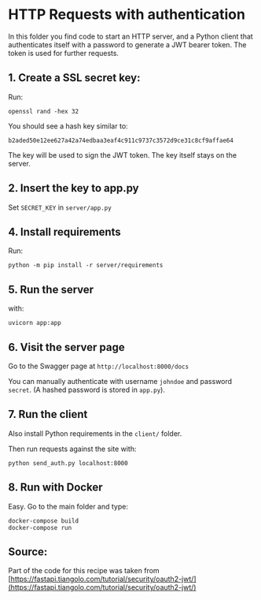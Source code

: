 
# HTTP Requests with authentication

In this folder you find code to start an HTTP server, and a Python client that authenticates itself with a password to generate a JWT bearer token.
The token is used for further requests.

## 1. Create a SSL secret key:

Run: 

    openssl rand -hex 32

You should see a hash key similar to:

    b2aded50e12ee627a42a74edbaa3eaf4c911c9737c3572d9ce31c8cf9affae64

The key will be used to sign the JWT token. The key itself stays on the server.

## 2. Insert the key to app.py

Set `SECRET_KEY` in `server/app.py`

## 4. Install requirements

Run:

    python -m pip install -r server/requirements


## 5. Run the server

with: 

    uvicorn app:app

## 6. Visit the server page

Go to the Swagger page at `http://localhost:8000/docs`

You can manually authenticate with username `johndoe` and password `secret`.
(A hashed password is stored in `app.py`).

## 7. Run the client

Also install Python requirements in the `client/` folder.

Then run requests against the site with:

    python send_auth.py localhost:8000

## 8. Run with Docker

Easy. Go to the main folder and type:

    docker-compose build
    docker-compose run

## Source:

Part of the code for this recipe was taken from [https://fastapi.tiangolo.com/tutorial/security/oauth2-jwt/](https://fastapi.tiangolo.com/tutorial/security/oauth2-jwt/)